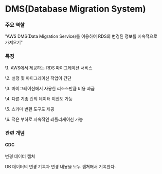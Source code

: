 # DMS(Database Migration System)

### 주요 역할

"AWS DMS(Data Migration Service)를 이용하여 RDS의 변경된 정보를 지속적으로 가져오기" 



### 특징

\1. AWS에서 제공하는 RDS 마이그레이션 서비스

\2. 설정 및 마이그레이션 작업이 간단

\3. 마이그레이션에서 사용한 리소스만큼 비용 과금

\4. 다른 기종 간의 데이터 이전도 가능

\5. 스키마 변환 도구도 제공

\6. 적은 부하로 지속적인 레플리케이션 가능

### 

### 관련 개념

#### CDC

변경 데이터 캡처 

DB 데이터의 변경 기록과 변경 내용을 모두 캡처해서 기록한다.
